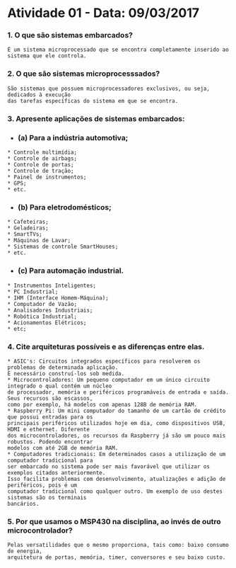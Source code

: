 # Atividade 01 - Data: 09/03/2017

### 1. **O que são sistemas embarcados?**
```
É um sistema microprocessado que se encontra completamente inserido ao sistema que ele controla.
```
### 2. **O que são sistemas microprocesssados?**
```
São sistemas que possuem microprocessadores exclusivos, ou seja, dedicados à execução
das tarefas específicas do sistema em que se encontra.
```
### 3. **Apresente aplicações de sistemas embarcados:**
- ### **(a) Para a indústria automotiva;**
```
* Controle multimídia;
* Controle de airbags;
* Controle de portas;
* Controle de tração;
* Painel de instrumentos;
* GPS;
* etc.
```
- ### **(b) Para eletrodomésticos;**
```
* Cafeteiras;
* Geladeiras;
* SmartTVs;
* Máquinas de Lavar;
* Sistemas de controle SmartHouses;
* etc.
```
- ### **(c) Para automação industrial.**
```
* Instrumentos Inteligentes;
* PC Industrial;
* IHM (Interface Homem-Máquina);
* Computador de Vazão;
* Analisadores Industriais;
* Robótica Industrial;
* Acionamentos Elétricos;
* etc;
```
### 4. **Cite arquiteturas possíveis e as diferenças entre elas.**
```
* ASIC's: Circuitos integrados específicos para resolverem os problemas de determinada aplicação.
É necessário construí-los sob medida.
* Microcontroladores: Um pequeno computador em um único circuito integrado o qual contém um núcleo 
de processador, memória e periféricos programáveis de entrada e saída. Seus recursos são escassos,
como por exemplo, há modelos com apenas 128B de memória RAM.
* Raspberry Pi: Um mini computador do tamanho de um cartão de crédito que possui entradas para os
principais periféricos utilizados hoje em dia, como dispositivos USB, HDMI e ethernet. Diferente
dos microcontroladores, os recursos da Raspberry já são um pouco mais robustos. Podendo encontrar
modelos com até 2GB de memória RAM.
* Computadores tradicionais: Em determinados casos a utilização de um computador tradicional para
ser embarcado no sistema pode ser mais favorável que utilizar os exemplos citados anteriormente.
Isso facilita problemas com desenvolvimento, atualizações e adição de periféricos, pois é um 
computador tradicional como qualquer outro. Um exemplo de uso destes sistemas são os terminais
bancários.
```
### 5. **Por que usamos o MSP430 na disciplina, ao invés de outro microcontrolador?**
```
Pelas versatilidades que o mesmo proporciona, tais como: baixo consumo de energia,
arquitetura de portas, memória, timer, conversores e seu baixo custo.
```
